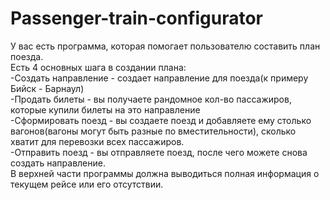 # Passenger-train-configurator
У вас есть программа, которая помогает пользователю составить план поезда.  
Есть 4 основных шага в создании плана:  
-Создать направление - создает направление для поезда(к примеру Бийск - Барнаул)  
-Продать билеты - вы получаете рандомное кол-во пассажиров, которые купили билеты на это направление  
-Сформировать поезд - вы создаете поезд и добавляете ему столько вагонов(вагоны могут быть разные по вместительности), сколько хватит для перевозки всех пассажиров.  
-Отправить поезд - вы отправляете поезд, после чего можете снова создать направление.  
В верхней части программы должна выводиться полная информация о текущем рейсе или его отсутствии.
